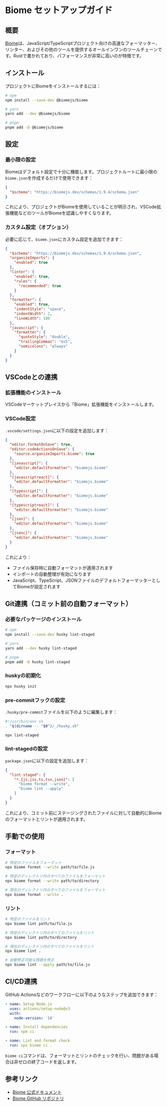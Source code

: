 # Biome セットアップガイド

## 概要

[Biome](https://biomejs.dev/)は、JavaScript/TypeScriptプロジェクト向けの高速なフォーマッター、リンター、およびその他のツールを提供するオールインワンのツールチェーンです。Rustで書かれており、パフォーマンスが非常に高いのが特徴です。

## インストール

プロジェクトにBiomeをインストールするには：

```bash
# npm
npm install --save-dev @biomejs/biome

# yarn
yarn add --dev @biomejs/biome

# pnpm
pnpm add -D @biomejs/biome
```

## 設定

### 最小限の設定

Biomeはデフォルト設定で十分に機能します。プロジェクトルートに最小限の`biome.json`を作成するだけで使用できます：

```json
{
  "$schema": "https://biomejs.dev/schemas/1.9.4/schema.json"
}
```

これにより、プロジェクトがBiomeを使用していることが明示され、VSCode拡張機能などのツールがBiomeを認識しやすくなります。

### カスタム設定（オプション）

必要に応じて、`biome.json`にカスタム設定を追加できます：

```json
{
  "$schema": "https://biomejs.dev/schemas/1.9.4/schema.json",
  "organizeImports": {
    "enabled": true
  },
  "linter": {
    "enabled": true,
    "rules": {
      "recommended": true
    }
  },
  "formatter": {
    "enabled": true,
    "indentStyle": "space",
    "indentWidth": 2,
    "lineWidth": 100
  },
  "javascript": {
    "formatter": {
      "quoteStyle": "double",
      "trailingCommas": "es5",
      "semicolons": "always"
    }
  }
}
```

## VSCodeとの連携

### 拡張機能のインストール

VSCodeマーケットプレイスから「Biome」拡張機能をインストールします。

### VSCode設定

`.vscode/settings.json`に以下の設定を追加します：

```json
{
  "editor.formatOnSave": true,
  "editor.codeActionsOnSave": {
    "source.organizeImports.biome": true
  },
  "[javascript]": {
    "editor.defaultFormatter": "biomejs.biome"
  },
  "[javascriptreact]": {
    "editor.defaultFormatter": "biomejs.biome"
  },
  "[typescript]": {
    "editor.defaultFormatter": "biomejs.biome"
  },
  "[typescriptreact]": {
    "editor.defaultFormatter": "biomejs.biome"
  },
  "[json]": {
    "editor.defaultFormatter": "biomejs.biome"
  },
  "[jsonc]": {
    "editor.defaultFormatter": "biomejs.biome"
  }
}
```

これにより：

- ファイル保存時に自動フォーマットが適用されます
- インポートの自動整理が有効になります
- JavaScript、TypeScript、JSONファイルのデフォルトフォーマッターとしてBiomeが設定されます

## Git連携（コミット前の自動フォーマット）

### 必要なパッケージのインストール

```bash
# npm
npm install --save-dev husky lint-staged

# yarn
yarn add --dev husky lint-staged

# pnpm
pnpm add -D husky lint-staged
```

### huskyの初期化

```bash
npx husky init
```

### pre-commitフックの設定

`.husky/pre-commit`ファイルを以下のように編集します：

```sh
#!/usr/bin/env sh
. "$(dirname -- "$0")/_/husky.sh"

npx lint-staged
```

### lint-stagedの設定

`package.json`に以下の設定を追加します：

```json
{
  "lint-staged": {
    "*.{js,jsx,ts,tsx,json}": [
      "biome format --write",
      "biome lint --apply"
    ]
  }
}
```

これにより、コミット前にステージングされたファイルに対して自動的にBiomeのフォーマットとリントが適用されます。

## 手動での使用

### フォーマット

```bash
# 特定のファイルをフォーマット
npx biome format --write path/to/file.js

# 特定のディレクトリ内のすべてのファイルをフォーマット
npx biome format --write path/to/directory

# 現在のディレクトリ内のすべてのファイルをフォーマット
npx biome format --write .
```

### リント

```bash
# 特定のファイルをリント
npx biome lint path/to/file.js

# 特定のディレクトリ内のすべてのファイルをリント
npx biome lint path/to/directory

# 現在のディレクトリ内のすべてのファイルをリント
npx biome lint .

# 自動修正可能な問題を修正
npx biome lint --apply path/to/file.js
```

## CI/CD連携

GitHub Actionsなどのワークフローに以下のようなステップを追加できます：

```yaml
- name: Setup Node.js
  uses: actions/setup-node@v3
  with:
    node-version: '18'

- name: Install dependencies
  run: npm ci

- name: Lint and format check
  run: npx biome ci .
```

`biome ci`コマンドは、フォーマットとリントのチェックを行い、問題がある場合は非ゼロの終了コードを返します。

## 参考リンク

- [Biome 公式ドキュメント](https://biomejs.dev/docs/)
- [Biome GitHub リポジトリ](https://github.com/biomejs/biome)
